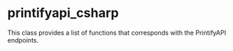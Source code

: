 # printifyapi_csharp
This class provides a list of functions that corresponds with the PrintifyAPI endpoints.
